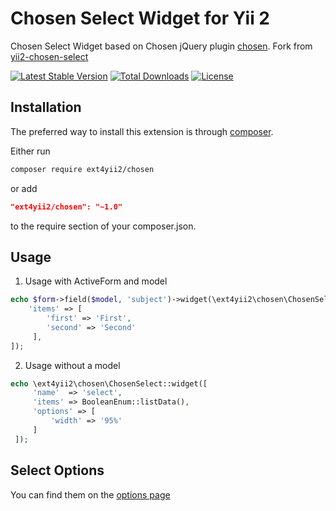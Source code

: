 Chosen Select Widget for Yii 2
=========
Chosen Select Widget based on Chosen jQuery plugin [chosen](http://harvesthq.github.io/chosen).
Fork from [yii2-chosen-select](https://github.com/yii2mod/yii2-chosen-select)

[![Latest Stable Version](https://poser.pugx.org/rafael-neri/yii2-chosen/v/stable)](https://packagist.org/packages/ext4yii2/chosen) [![Total Downloads](https://poser.pugx.org/rafael-neri/yii2-chosen/downloads)](https://packagist.org/packages/ext4yii2/chosen) [![License](https://poser.pugx.org/rafael-neri/yii2-chosen/license)](https://packagist.org/packages/ext4yii2/yii2-chosen)

Installation
------------

The preferred way to install this extension is through [composer](http://getcomposer.org/download/). 

Either run

```sh
composer require ext4yii2/chosen
```

or add

```json
"ext4yii2/chosen": "~1.0"
```

to the require section of your composer.json.

Usage
------------

1) Usage with ActiveForm and model

```php
echo $form->field($model, 'subject')->widget(\ext4yii2\chosen\ChosenSelect::class, [
    'items' => [
        'first' => 'First',
        'second' => 'Second'
     ],
]); 
```
  
2) Usage without a model

```php
echo \ext4yii2\chosen\ChosenSelect::widget([
     'name'  => 'select',
     'items' => BooleanEnum::listData(),
     'options' => [
         'width' => '95%'
     ]
 ]);
```

Select Options 
----------------
You can find them on the [options page](http://harvesthq.github.io/chosen/options.html)
